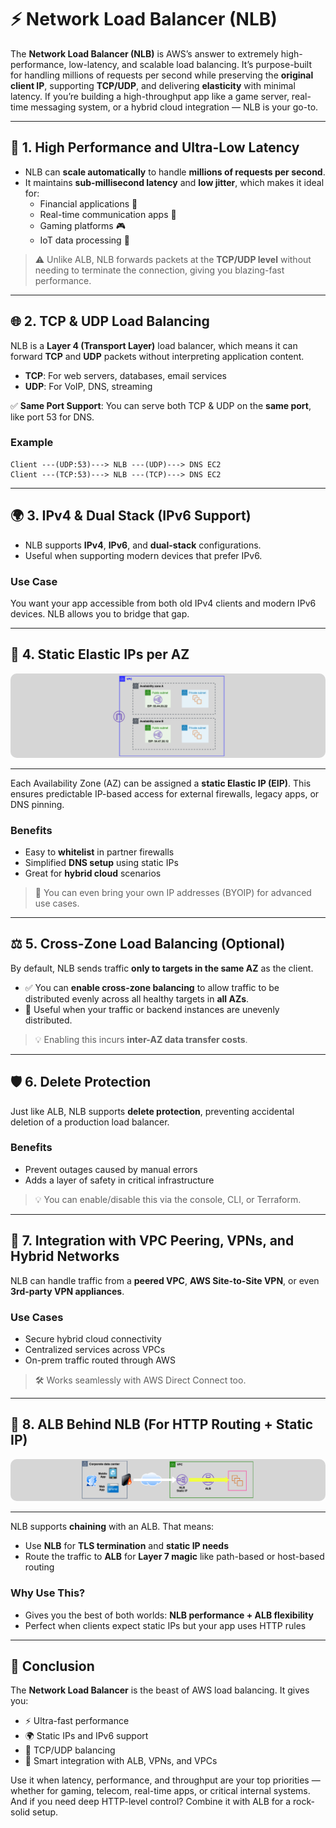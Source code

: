 # **⚡ Network Load Balancer (NLB)**

The **Network Load Balancer (NLB)** is AWS’s answer to extremely high-performance, low-latency, and scalable load balancing. It’s purpose-built for handling millions of requests per second while preserving the **original client IP**, supporting **TCP/UDP**, and delivering **elasticity** with minimal latency. If you’re building a high-throughput app like a game server, real-time messaging system, or a hybrid cloud integration — NLB is your go-to.

---

## **🚀 1. High Performance and Ultra-Low Latency**

- NLB can **scale automatically** to handle **millions of requests per second**.
- It maintains **sub-millisecond latency** and **low jitter**, which makes it ideal for:
  - Financial applications 🏦
  - Real-time communication apps 📡
  - Gaming platforms 🎮
  - IoT data processing 📶

> ⚠️ Unlike ALB, NLB forwards packets at the **TCP/UDP level** without needing to terminate the connection, giving you blazing-fast performance.

---

## **🌐 2. TCP & UDP Load Balancing**

NLB is a **Layer 4 (Transport Layer)** load balancer, which means it can forward **TCP** and **UDP** packets without interpreting application content.

- **TCP**: For web servers, databases, email services
- **UDP**: For VoIP, DNS, streaming

✅ **Same Port Support**: You can serve both TCP & UDP on the **same port**, like port 53 for DNS.

### **Example**

```text
Client ---(UDP:53)---> NLB ---(UDP)---> DNS EC2
Client ---(TCP:53)---> NLB ---(TCP)---> DNS EC2
```

---

## **🌍 3. IPv4 & Dual Stack (IPv6 Support)**

- NLB supports **IPv4**, **IPv6**, and **dual-stack** configurations.
- Useful when supporting modern devices that prefer IPv6.

### Use Case

You want your app accessible from both old IPv4 clients and modern IPv6 devices. NLB allows you to bridge that gap.

---

## **📌 4. Static Elastic IPs per AZ**

<div style="text-align: center;"><img src="images/nlb-static-eip.png" alt="NLB Static Elastic IP" style="border-radius: 10px;"/></div>

---

Each Availability Zone (AZ) can be assigned a **static Elastic IP (EIP)**. This ensures predictable IP-based access for external firewalls, legacy apps, or DNS pinning.

### Benefits

- Easy to **whitelist** in partner firewalls
- Simplified **DNS setup** using static IPs
- Great for **hybrid cloud** scenarios

> 🔧 You can even bring your own IP addresses (BYOIP) for advanced use cases.

---

## **⚖️ 5. Cross-Zone Load Balancing (Optional)**

By default, NLB sends traffic **only to targets in the same AZ** as the client.

- ✅ You can **enable cross-zone balancing** to allow traffic to be distributed evenly across all healthy targets in **all AZs**.
- 🔁 Useful when your traffic or backend instances are unevenly distributed.

> 💡 Enabling this incurs **inter-AZ data transfer costs**.

---

## **🛡️ 6. Delete Protection**

Just like ALB, NLB supports **delete protection**, preventing accidental deletion of a production load balancer.

### Benefits

- Prevent outages caused by manual errors
- Adds a layer of safety in critical infrastructure

> 💡 You can enable/disable this via the console, CLI, or Terraform.

---

## **🔌 7. Integration with VPC Peering, VPNs, and Hybrid Networks**

NLB can handle traffic from a **peered VPC**, **AWS Site-to-Site VPN**, or even **3rd-party VPN appliances**.

### Use Cases

- Secure hybrid cloud connectivity
- Centralized services across VPCs
- On-prem traffic routed through AWS

> 🛠️ Works seamlessly with AWS Direct Connect too.

---

## **🔁 8. ALB Behind NLB (For HTTP Routing + Static IP)**

<div style="text-align: center;"><img src="images/alb-behind-nlb.png" alt="ALB behind NLB" style="border-radius: 10px;"/></div>

---

NLB supports **chaining** with an ALB. That means:

- Use **NLB** for **TLS termination** and **static IP needs**
- Route the traffic to **ALB** for **Layer 7 magic** like path-based or host-based routing

### Why Use This?

- Gives you the best of both worlds: **NLB performance + ALB flexibility**
- Perfect when clients expect static IPs but your app uses HTTP rules

---

## **🎯 Conclusion**

The **Network Load Balancer** is the beast of AWS load balancing. It gives you:

- ⚡ Ultra-fast performance
- 🌍 Static IPs and IPv6 support
- 🔄 TCP/UDP balancing
- 🧠 Smart integration with ALB, VPNs, and VPCs

Use it when latency, performance, and throughput are your top priorities — whether for gaming, telecom, real-time apps, or critical internal systems. And if you need deep HTTP-level control? Combine it with ALB for a rock-solid setup.
